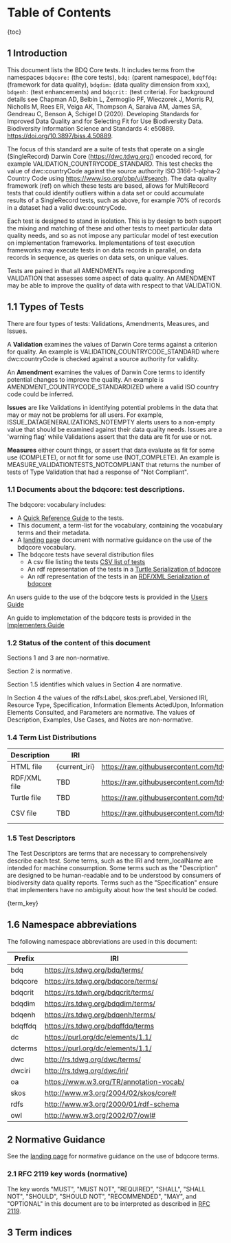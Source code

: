 # Table of Contents
{toc}

## 1 Introduction

This document lists the BDQ Core tests. It includes terms from the
namespaces `bdqcore:` (the core tests), `bdq:` (parent namespace),
`bdqffdq:` (framework for data quality), `bdqdim:` (data quality dimension
from xxx), `bdqenh:` (test enhancements) and `bdqcrit:` (test criteria).
For background details see Chapman AD, Belbin L, Zermoglio PF, Wieczorek J,
Morris PJ, Nicholls M, Rees ER, Veiga AK, Thompson A, Saraiva AM, James SA,
Gendreau C, Benson A, Schigel D (2020). Developing Standards for Improved
Data Quality and for Selecting Fit for Use Biodiversity Data. Biodiversity
Information Science and Standards 4: e50889.
https://doi.org/10.3897/biss.4.50889.

The focus of this standard are a suite of tests that operate on a single
(SingleRecord) Darwin Core (https://dwc.tdwg.org/) encoded record, for
example VALIDATION_COUNTRYCODE_STANDARD. This test checks the value of
dwc:countryCode against the source authority ISO 3166-1-alpha-2 Country
Code using https://www.iso.org/obp/ui/#search. The data quality framework
(ref) on which these tests are based, allows for MultiRecord tests that
could identify outliers within a data set or could accumulate results of a
SingleRecord tests, such as above, for example 70% of records in a dataset
had a valid dwc:countryCode.

Each test is designed to stand in isolation. This is by design to both
support the mixing and matching of these and other tests to meet particular
data quality needs, and so as not impose any particular model of test
execution on implementation frameworks. Implementations of test execution
frameworks may execute tests in on data records in parallel, on data
records in sequence, as queries on data sets, on unique values.

Tests are paired in that all AMENDMENTs require a corresponding VALIDATION
that assesses some aspect of data quality. An AMENDMENT may be able to
improve the quality of data with respect to that VALIDATION.

## 1.1 Types of Tests

There are four types of tests: Validations, Amendments, Measures, and Issues.

A **Validation** examines the values of Darwin Core terms against a
criterion for quality. An example is VALIDATION_COUNTRYCODE_STANDARD where
dwc:countryCode is checked against a source authority for validity.

An **Amendment** examines the values of Darwin Core terms to identify
potential changes to improve the quality. An example is
AMENDMENT_COUNTRYCODE_STANDARDIZED where a valid ISO country code could be
inferred.

**Issues** are like Validations in identifying potential problems in the
data that may or may not be problems for all users. For example,
ISSUE_DATAGENERALIZATIONS_NOTEMPTY alerts users to a non-empty value that
should be examined against their data quality needs. Issues are a 'warning
flag' while Validations assert that the data are fit for use or not.

**Measures** either count things, or assert that data evaluate as fit for
some use (COMPLETE), or not fit for some use (NOT_COMPLETE). An example is
MEASURE_VALIDATIONTESTS_NOTCOMPLIANT that returns the number of tests of
Type Validation that had a response of "Not Compliant".

### 1.1 Documents about the bdqcore: test descriptions.

The bdqcore: vocabulary includes: 

- A [Quick Reference Guide](../terms/bdqcore/index.md) to the tests.
- This document, a term-list for the vocabulary, containing the vocabulary terms and their metadata.
- A [landing page](../bdqcore/index.md) document with normative guidance on the use of the bdqcore vocabulary.
- The bdqcore tests have several distribution files
  - A csv file listing the tests  [CSV list of tests](../vocabulary/bdqcore_terms.csv) 
  - An rdf representation of the tests in a [Turtle Serialization of bdqcore](../dist/bdqcore.ttl) 
  - An rdf representation of the tests in an [RDF/XML Serialization of bdqcore](../dist/bdqcore.xml) 

An users guide to the use of the bdqcore tests is provided in the [Users Guide](../guide/users/index.md) 

An guide to implemetation of the bdqcore tests is provided in the [Implementers Guide](../guide/implementers/index.md) 

### 1.2 Status of the content of this document

Sections 1 and 3 are non-normative.

Section 2 is normative.

Section 1.5 identifies which values in Section 4 are normative.

In Section 4 the values of the rdfs:Label, skos:prefLabel, Versioned IRI,
Resource Type, Specification, Information Elements ActedUpon, Information
Elements Consulted, and Parameters are normative.  The values of
Description, Examples, Use Cases, and Notes are non-normative.

### 1.4 Term List Distributions

| Description | IRI | Download URL | Note |
| ----------- | --- | -----------  | ---- |
| HTML file   | {current_iri} | https://raw.githubusercontent.com/tdwg/bdq/master/tg2/\_review/docs/list/{pref_namespace_prefix}/index.md | This file | 
| RDF/XML file | TBD | https://raw.githubusercontent.com/tdwg/bdq/master/tg2/\_review/dist/bdqcore.xml | RDF/XML  | 
| Turtle file | TBD | https://raw.githubusercontent.com/tdwg/bdq/master/tg2/\_review/dist/bdqcore.ttl | Turtle  |
| CSV file | TBD | https://raw.githubusercontent.com/tdwg/bdq/master/tg2/\_review/vocabulary/bdqcore_terms.csv | CSV list of tests |

### 1.5 Test Descriptors 

The Test Descriptors are terms that are necessary to comprehensively
describe each test. Some terms, such as the IRI and term_localName are 
intended for machine consumption. Some terms such as the "Description" 
are designed to be human-readable and to be understood by consumers 
of biodiversity data quality reports. Terms such as the "Specification" 
ensure that implementers have no ambiguity about how the test should be coded.

{term_key}

<!--- @Tasilee text for comparison with generated table.  Some of these will need to be incorporated into definitions in the generated table.

**Term Name**. The full identifier for the test in the form of "bdqcore:"test GUID, for example "bdqcore:42408a00-bf71-4892-a399-4325e2bc1fb8"

**Label**. An easy-to-read English descriptive label in the form of Test Type_Darwin Core Term(s) used_criterion, for example "VALIDATION_BASISOFRECORD_STANDARD"

**iri**. A composite of the web address of the test with its GUID and date last updated appended, for example " https://rs.tdwg.org/bdqcore/terms/version/15f78619-811a-4c6f-997a-a4c7888ad849-2023-09-18 "

**term-iri**. The unversioned form of the iri, as for example " https://rs.tdwg.org/bdqcore/terms/15f78619-811a-4c6f-997a-a4c7888ad849" 

**issued**. The most recent date for any change to any element of the test (ISO 8601), for example "2023-01-17" 

**DateLastUpdated**. The date an element of the test that would affect implementations was last updated (ISO 8601), for example "2024-09-30" 

**prefLabel**. An easy to read label for the test, for example "Validation dcterms:license Standard"

**IE Class**. The Darwin Core Information Element class, for example "Record-level"

**InformationElement:ActedUpon**. The Darwin Core term(s) that are the focus of the test, for example "dwc:country, dwc:countryCode"

**InformationElement:Consulted**. The Darwin Core term(s) that are required to be consulted in the process of evaluating the InformationElements:ActedUpon, for example "dwc:countryCode"

**Specification**. The formal definition of how the test must be implemented, for example "EXTERNAL_PREREQUISITES_NOT_MET if the bdq:sourceAuthority is not available; INTERNAL_PREREQUISITES_NOT_MET if the dwc:countryCode is bdq:Empty; COMPLIANT if dwc:countryCode can be unambiguously interpreted as a valid ISO 3166-1-alpha-2 country code in the bdq:sourceAuthority; otherwise NOT_COMPLIANT"

**AuthoritiesDefaults**. The source authority that the test must consult to provide a response. The format is ideally in two parts, the first part referring to what the authority is, and if available, a second part that provides an API that can be used for evaluation. For example "bdq:sourceAuthority default = "ISO 3166 Country Codes" {[ https://www.iso.org/iso-3166-country-codes.html]} {ISO 3166-1-alpha-2 Country Code search [https://www.iso.org/obp/ui/#search]}"

**Description**. A breif English description of what the test does

**Criterion Label**. A combination of the Dimension (bdqdim:) value and the bdqcrit: value, for example "Conformance: standard"

**Type**. The type of the test, one of VALIDATION, ISSUE, AMENDMENT or MEASURE, for example "**VALIDATION**_DECIMALLONGITUDE_INRANGE"

**Resource Type**. The test either operates on a Single Record or Multiple Records (?? bdq...used here or keep it simple English)...this generally relates to this list.

**Dimension**. The Data Quality Dimension focus of the test: One of "Completeness", "Conformance", "Consistency", "Likeliness", "Reliability" or "Resolution"

**Enhancement**. For AMENDMENTS: The type of enhancement that is bring proposed. One of "Assumed Default", "Converted", "Fill in From", "STandardized" and "Transposed".

**Examples**. Two examples of input and output data and test responses for a 'pass' and 'fail' case, for example "[dwc:country="Eswatini": Response.status=RUN_HAS_RESULT, Response.result=COMPLIANT, Response.comment="dwc:country is a valid country name in the bdq:sourceAuthority"], [dwc:country="Tasmania": Response.status=RUN_HAS_RESULT, Response.result=NOT_COMPLIANT, Response.comment="Tasmania is not found at the level of national in the bdq:sourceAuthority"]

**Source**. The origin of the concept of the test, for example "ALA" (The Atlas of Living Australia)

**References**. The minimum set of references that are required for an understanding of the nature of the test

**Notes**. Additional information that may not be obvious from the Specification, for example for the test "VALIDATION_COUNTRYCODE_STANDARD", the Notes are "Locations outside of a jurisdiction covered by a country code may have a value in the field dwc:countryCode, the ISO user defined codes include XZ used by the UN for installations on the high seas and suitable for a marker for the high seas.  Also available in the ISO user defined codes is ZZ, used by GBIF to mark unknown countries.  This test should accept both XZ and ZZ as COMPLIANT country codes. This test must return NOT_COMPLIANT if there is leading or trailing whitespace or there are leading or trailing non-printing characters".

**UseCases**. An example of one or more Use Cases where this test would apply. Note that one test will likely have many Use Cases, and one Use Case will likely have many applicable tests.

**skos:historyNote**. A link (URL) to the github issue that provides a history (changes and comments) of the development of the test, for example https://github.com/tdwg/bdq/issues/36.

**bdqffdq:AmendmentMethod**. For AMENDMENTs: A URN to the AmendmentMethodLabel in for form of "urn:uuid:GUID", for example "urn:uuid:1f38a0bc-4e1f-47a4-bd4a-b6be1c9a456a"

**AmendmentMethod label**. For AMENDMENTs: The nature of the method of AMENDMENT, for example "AmendmentMethod: Proposes an amendment to the value of dc:type using the DCMI type vocabulary.Amedment for SingleRecord with Specification Specification for: AMENDMENT_DCTYPE_STANDARDIZED"

**bdqffdq:Specification**. For AMENDMENTs: A urn in the form of "urn:uuid:GUID" that points to the Specification label, for example "urn:uuid:825f551a-2adf-4509-9f95-5a42601a8e88"

**Specification label**. A descriptive label for the specification of an AMENDMENT, for example "Specification for: AMENDMENT_LICENSE_STANDARDIZED"
--->

## 1.6 Namespace abbreviations

The following namespace abbreviations are used in this document:

| Prefix |  IRI |
| ------ |  --- |
| bdq          | https://rs.tdwg.org/bdq/terms/                   |
| bdqcore      | https://rs.tdwg.org/bdqcore/terms/               |
| bdqcrit      | https://rs.tdwh.org/bdqcrit/terms/               |
| bdqdim       | https://rs.tdwg.org/bdqdim/terms/                |
| bdqenh       | https://rs.tdwg.org/bdqenh/terms/                |
| bdqffdq      | https://rs.tdwg.org/bdqffdq/terms                |
| dc           | https://purl.org/dc/elements/1.1/                |
| dcterms      | https://purl.org/dc/elements/1.1/                |
| dwc          | http://rs.tdwg.org/dwc/terms/                    |
| dwciri       | http://rs.tdwg.org/dwc/iri/                      |
| oa           | https://www.w3.org/TR/annotation-vocab/          |
| skos         | http://www.w3.org/2004/02/skos/core#             |
| rdfs         | http://www.w3.org/2000/01/rdf-schema             |
| owl          | http://www.w3.org/2002/07/owl#                   |


## 2 Normative Guidance

See the [landing page](../../bdqcore/index.md) for normative guidance on the use of bdqcore terms.

### 2.1 RFC 2119 key words (normative)

The key words "MUST", "MUST NOT", "REQUIRED", "SHALL", "SHALL NOT", "SHOULD", "SHOULD NOT", "RECOMMENDED", "MAY", and "OPTIONAL" in this document are to be interpreted as described in [RFC 2119](https://tools.ietf.org/html/rfc2119).

## 3 Term indices
